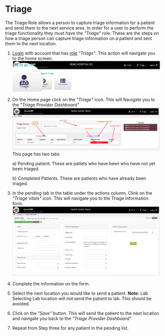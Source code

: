 # Triage

The Triage Role allows a person to capture triage information for a patient and send them to the next service area. In order for a user to perform the triage functionality they must have the _"Triage"_ role. These are the steps on how a triage person can capture triage information on a patient and sent them to the next location.

1. [Login](https://github.com/METS-Programme/ugandaemr-usermanual/tree/1fbbe0b2801ddccebeb5041ed0f406697a3b1f0a/login.md) with account that has [role](https://github.com/METS-Programme/ugandaemr-usermanual/tree/1fbbe0b2801ddccebeb5041ed0f406697a3b1f0a/point-of-care-poc/installation-and-configuration/roles.md) _"Triage"_. This action will navigate you to the home screen. ![Home Screen](../../images/poc_triage_home_page.png)
2. On the Home page click on the _"Triage"_ icon. This will Navigate you to the _"Triage Provider Dashboard"_ ![Triage Provider Dashboard](../../images/poc_triage_provider_board.png) This page has two tabs

   a\) Pending patient. These are patiets who have been who have not yet been triaged.

   b\) Completed Patients. These are patients who have already been triaged.

3. In the pending tab in the table under the actions column, Clink on the _"Triage vitals"_ icon. This will navigate you to the Triage information form. ![Triage information form](../../images/poc_capture_triage_info.png)
4. Complete the information on the form.
5. Select the next location you would like to send a patient. **Note:** Lab Selecting Lab location will not send the patient to lab. This should be avoided.
6. Click on the _"Save"_ button. This will send the patient to the next location and navigate you back to the _"Triage Provider Dashboard"_
7. Repeat from Step three for any patient in the pending list.

